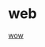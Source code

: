 # web
<p><a href="https://zeta00700.github.io/web/wow/#)https://zeta00700.github.io/web/wow/" target="_blank">wow</a></p>
